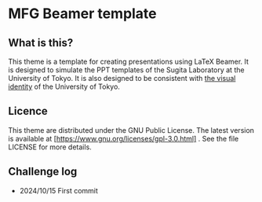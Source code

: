# MFG Beamer template

## What is this?

This theme is a template for creating presentations using LaTeX Beamer.
It is designed to simulate the PPT templates of the Sugita Laboratory at the University of Tokyo.
It is also designed to be consistent with
[the visual identity](https://www.u-tokyo.ac.jp/ja/about/public-relations/visual_identity.html)
of the University of Tokyo.

## Licence

This theme are distributed under the GNU Public License.
The latest version is available at [https://www.gnu.org/licenses/gpl-3.0.html] .
See the file LICENSE for more details.

## Challenge log

- 2024/10/15 First commit
